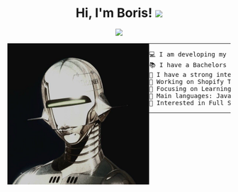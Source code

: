 <h1 align="center">
Hi, I'm Boris!
  <img src="https://media.giphy.com/media/hvRJCLFzcasrR4ia7z/giphy.gif" width="30"></h1>

<!-- Typing SVG by DenverCoder1 - https://github.com/DenverCoder1/readme-typing-svg -->
<p align="center">
  <a href="https://github.com/DenverCoder1/readme-typing-svg" Target="_blank"><img src="https://readme-typing-svg.herokuapp.com?lines=Front+-+end+Developer;Always%20learning%20new%20things&center=true&width=380&height=45"></a>
</p>

<img align="left" src="https://github.com/bnhdez/bnhdez/blob/main/122034ce-f357-4e42-80d3-2e9716dfc00f.jpeg" alt="Unfortunately I didn't find the author of the pic, feel to open a pull request if found" width="320" />
<hr>

<pre>
💻 I am developing my skills as a Frontend Developer | Enthuastic about new technologies
📚 I have a Bachelors in Computer Science and a Masters in Artificial Intelligence & Deep Learning
📝 I have a strong interest in building Frontend Uis for ML applications
🔭 Working on Shopify Themes and React websites using Gatsby.js
🌱 Focusing on Learning about customer needs and making their lives easier
🌟 Main languages: Javascript, Python
🚩 Interested in Full Stack Machine Learning Application development
</pre>
<hr>

<!--
**bnhdez/bnhdez** is a ✨ _special_ ✨ repository because its `README.md` (this file) appears on your GitHub profile.

Here are some ideas to get you started:

- 🔭 I’m currently working on ...
- 🌱 I’m currently learning ...
- 👯 I’m looking to collaborate on ...
- 🤔 I’m looking for help with ...
- 💬 Ask me about ...
- 📫 How to reach me: ...
- 😄 Pronouns: ...
- ⚡ Fun fact: ...
-->
